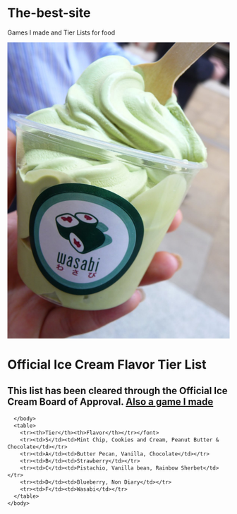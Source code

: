 # The-best-site
Games I made and Tier Lists for food
  <html lang="en">
       <head>
           <meta charset="utf-8">
           <title>Ice Cream Flavor Tier List</title>
       </head>
       <body>
           <img src="GREEN.jpg">
           <h1>
              Official Ice Cream Flavor Tier List 
          </h1>
          <style>
              body {
                 background-image url("")
          </style>
          <h2>
             This list has been cleared through the Official Ice Cream Board of Approval. 
             <a href="https://scratch.mit.edu/projects/246340804/#player">Also a game I made</a>
          </h2>
          
      </body>
      <table>
        <tr><th>Tier</th><th>Flavor</th></tr></font>
        <tr><td>S</td><td>Mint Chip, Cookies and Cream, Peanut Butter & Chocolate</td></tr>
        <tr><td>A</td><td>Butter Pecan, Vanilla, Chocolate</td></tr>
        <tr><td>B</td><td>Strawberry</td></tr>
        <tr><td>C</td><td>Pistachio, Vanilla bean, Rainbow Sherbet</td></tr>
        <tr><td>D</td><td>Blueberry, Non Diary</td></tr>
        <tr><td>F</td><td>Wasabi</td></tr>
      </table>
    </body>
  </html>
  </html>
  <html>
<html>
<body background="Chip.jpg">
</body>
</html> 
